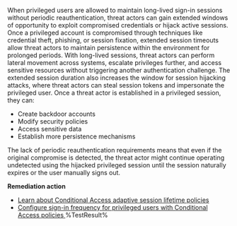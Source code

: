 When privileged users are allowed to maintain long-lived sign-in sessions without periodic reauthentication, threat actors can gain extended windows of opportunity to exploit compromised credentials or hijack active sessions. Once a privileged account is compromised through techniques like credential theft, phishing, or session fixation, extended session timeouts allow threat actors to maintain persistence within the environment for prolonged periods. With long-lived sessions, threat actors can perform lateral movement across systems, escalate privileges further, and access sensitive resources without triggering another authentication challenge. The extended session duration also increases the window for session hijacking attacks, where threat actors can steal session tokens and impersonate the privileged user. Once a threat actor is established in a privileged session, they can:

- Create backdoor accounts
- Modify security policies
- Access sensitive data
- Establish more persistence mechanisms

The lack of periodic reauthentication requirements means that even if the original compromise is detected, the threat actor might continue operating undetected using the hijacked privileged session until the session naturally expires or the user manually signs out.

**Remediation action**

- [Learn about Conditional Access adaptive session lifetime policies](https://learn.microsoft.com/en-us/entra/identity/conditional-access/concept-session-lifetime?wt.mc_id=zerotrustrecommendations_automation_content_cnl_csasci)
- [Configure sign-in frequency for privileged users with Conditional Access policies ](https://learn.microsoft.com/en-us/entra/identity/conditional-access/howto-conditional-access-session-lifetime?wt.mc_id=zerotrustrecommendations_automation_content_cnl_csasci)<!--- Results --->
%TestResult%

